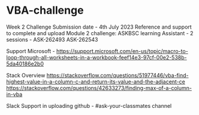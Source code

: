 # VBA-challenge
Week 2 Challenge
Submission date - 4th July 2023
Reference and support to complete and upload Module 2 challenge:
        ASKBSC learning Assistant - 2 sessions - 
                ASK-262493
                ASK-262543

Support Microsoft - 
        https://support.microsoft.com/en-us/topic/macro-to-loop-through-all-worksheets-in-a-workbook-feef14e3-97cf-00e2-538b-5da40186e2b0

Stack Overview
     https://stackoverflow.com/questions/51977446/vba-find-highest-value-in-a-column-c-and-return-its-value-and-the-adjacent-ce
     https://stackoverflow.com/questions/42633273/finding-max-of-a-column-in-vba
     

Slack Support in uploading github -
        #ask-your-classmates channel
